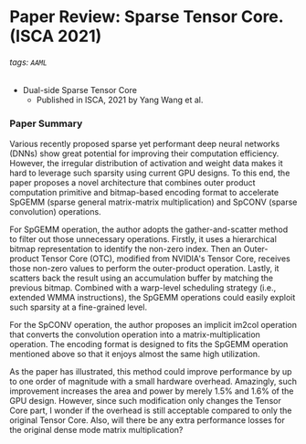 Paper Review: Sparse Tensor Core. (ISCA 2021)
===

###### tags: `AAML`

* Dual-side Sparse Tensor Core
    * Published in ISCA, 2021 by Yang Wang et al.

<!-- summary, strength, weakness, questions, comment -->

### Paper Summary
Various recently proposed sparse yet performant deep neural networks (DNNs) show great potential for improving their computation efficiency. However, the irregular distribution of activation and weight data makes it hard to leverage such sparsity using current GPU designs. To this end, the paper proposes a novel architecture that combines outer product computation primitive and bitmap-based encoding format to accelerate SpGEMM (sparse general matrix-matrix multiplication) and SpCONV (sparse convolution) operations.

For SpGEMM operation, the author adopts the gather-and-scatter method to filter out those unnecessary operations. Firstly, it uses a hierarchical bitmap representation to identify the non-zero index. Then an Outer-product Tensor Core (OTC), modified from NVIDIA's Tensor Core, receives those non-zero values to perform the outer-product operation. Lastly, it scatters back the result using an accumulation buffer by matching the previous bitmap. Combined with a warp-level scheduling strategy (i.e., extended WMMA instructions), the SpGEMM operations could easily exploit such sparsity at a fine-grained level.

For the SpCONV operation, the author proposes an implicit im2col operation that converts the convolution operation into a matrix-multiplication operation. The encoding format is designed to fits the SpGEMM operation mentioned above so that it enjoys almost the same high utilization. 

As the paper has illustrated, this method could improve performance by up to one order of magnitude with a small hardware overhead. Amazingly, such improvement increases the area and power by merely 1.5% and 1.6% of the GPU design. However, since such modification only changes the Tensor Core part, I wonder if the overhead is still acceptable compared to only the original Tensor Core. Also, will there be any extra performance losses for the original dense mode matrix multiplication?
